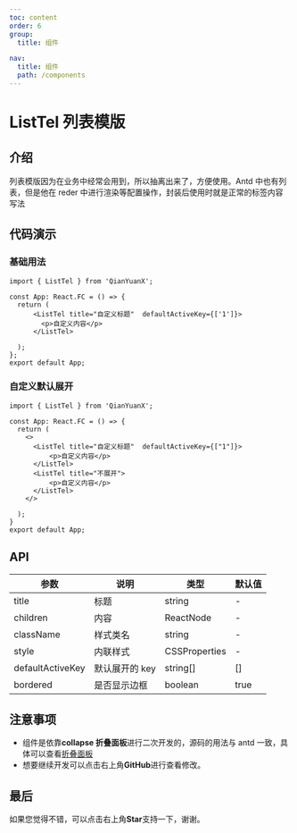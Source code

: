 ```yaml
---
toc: content
order: 6
group:
  title: 组件

nav:
  title: 组件
  path: /components
---
```


# ListTel 列表模版

## 介绍

列表模版因为在业务中经常会用到，所以抽离出来了，方便使用。Antd 中也有列表，但是他在 reder 中进行渲染等配置操作，封装后使用时就是正常的标签内容写法

## 代码演示

### 基础用法

```tsx
import { ListTel } from 'QianYuanX';

const App: React.FC = () => {
  return (
      <ListTel title="自定义标题"  defaultActiveKey={['1']}>
        <p>自定义内容</p>
      </ListTel>

  );
};
export default App;
```

### 自定义默认展开

```tsx
import { ListTel } from 'QianYuanX';

const App: React.FC = () => {
  return (
    <>
      <ListTel title="自定义标题"  defaultActiveKey={["1"]}>
          <p>自定义内容</p>
      </ListTel>
      <ListTel title="不展开">
          <p>自定义内容</p>
      </ListTel>
    </>

  );
}
export default App;
```

## API

| 参数      | 说明     | 类型          | 默认值 |
| --------- | -------- | ------------- | ------ |
| title     | 标题     | string        | -      |
| children  | 内容     | ReactNode     | -      |
| className | 样式类名 | string        | -      |
| style     | 内联样式 | CSSProperties | -      |
| defaultActiveKey | 默认展开的 key | string[] | [] |
| bordered | 是否显示边框 | boolean | true |

## 注意事项

- 组件是依靠**collapse 折叠面板**进行二次开发的，源码的用法与 antd 一致，具体可以查看[折叠面板](https://ant.design/components/collapse-cn/)
- 想要继续开发可以点击右上角**GitHub**进行查看修改。

## 最后

如果您觉得不错，可以点击右上角**Star**支持一下，谢谢。

